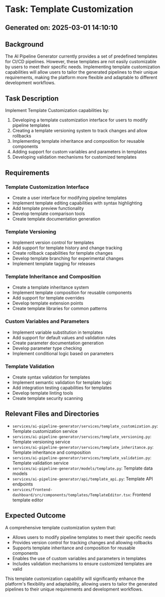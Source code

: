# Task: Template Customization

## Generated on: 2025-03-01 14:10:10

## Background
The AI Pipeline Generator currently provides a set of predefined templates for CI/CD pipelines. However, these templates are not easily customizable by users to meet their specific needs. Implementing template customization capabilities will allow users to tailor the generated pipelines to their unique requirements, making the platform more flexible and adaptable to different development workflows.

## Task Description
Implement Template Customization capabilities by:

1. Developing a template customization interface for users to modify pipeline templates
2. Creating a template versioning system to track changes and allow rollbacks
3. Implementing template inheritance and composition for reusable components
4. Adding support for custom variables and parameters in templates
5. Developing validation mechanisms for customized templates

## Requirements
### Template Customization Interface
- Create a user interface for modifying pipeline templates
- Implement template editing capabilities with syntax highlighting
- Add template preview functionality
- Develop template comparison tools
- Create template documentation generation

### Template Versioning
- Implement version control for templates
- Add support for template history and change tracking
- Create rollback capabilities for template changes
- Develop template branching for experimental changes
- Implement template tagging for releases

### Template Inheritance and Composition
- Create a template inheritance system
- Implement template composition for reusable components
- Add support for template overrides
- Develop template extension points
- Create template libraries for common patterns

### Custom Variables and Parameters
- Implement variable substitution in templates
- Add support for default values and validation rules
- Create parameter documentation generation
- Develop parameter type checking
- Implement conditional logic based on parameters

### Template Validation
- Create syntax validation for templates
- Implement semantic validation for template logic
- Add integration testing capabilities for templates
- Develop template linting tools
- Create template security scanning

## Relevant Files and Directories
- `services/ai-pipeline-generator/services/template_customization.py`: Template customization service
- `services/ai-pipeline-generator/services/template_versioning.py`: Template versioning service
- `services/ai-pipeline-generator/services/template_inheritance.py`: Template inheritance and composition
- `services/ai-pipeline-generator/services/template_validation.py`: Template validation service
- `services/ai-pipeline-generator/models/template.py`: Template data models
- `services/ai-pipeline-generator/api/template_api.py`: Template API endpoints
- `services/frontend-dashboard/src/components/templates/TemplateEditor.tsx`: Frontend template editor

## Expected Outcome
A comprehensive template customization system that:
- Allows users to modify pipeline templates to meet their specific needs
- Provides version control for tracking changes and allowing rollbacks
- Supports template inheritance and composition for reusable components
- Enables the use of custom variables and parameters in templates
- Includes validation mechanisms to ensure customized templates are valid

This template customization capability will significantly enhance the platform's flexibility and adaptability, allowing users to tailor the generated pipelines to their unique requirements and development workflows.
